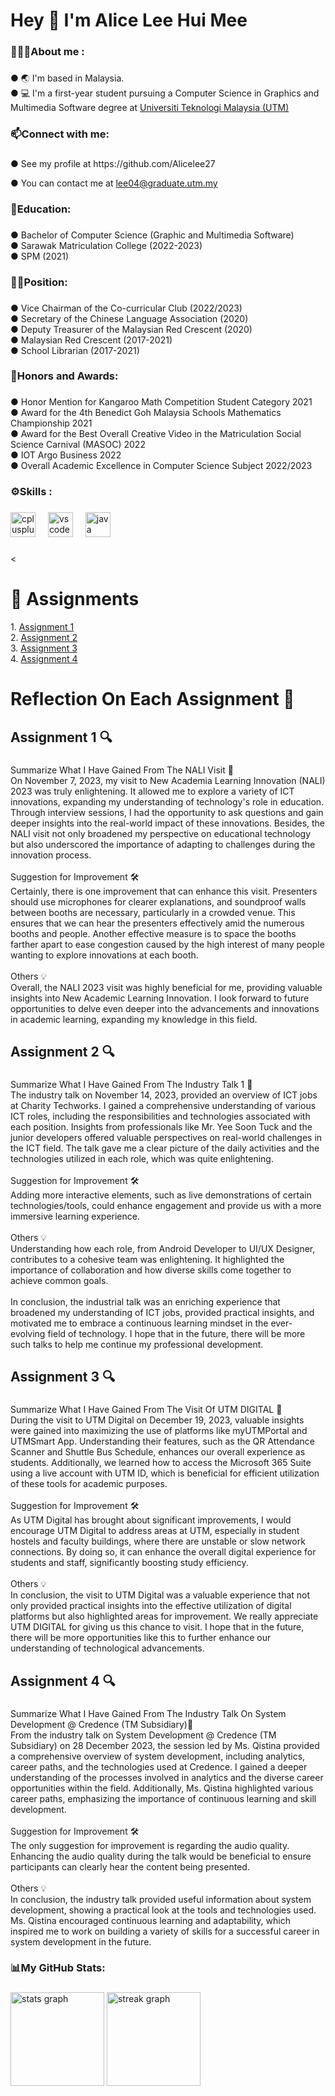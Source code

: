 <h1 align="left">Hey 👋 I'm Alice Lee Hui Mee</h1>

###

<h3 align="left">👩🏻‍💻About me :</h3>

###

<p align="left">● 🌏 I'm based in Malaysia.<br>● 💻 I'm a first-year student pursuing a Computer Science in Graphics and Multimedia Software degree at <a href="https://www.utm.my/" target="_blank">Universiti Teknologi Malaysia (UTM)</a></p>

###

<h3 align="left">📫Connect with me:</h3>

###

<p align="left">● See my profile at https://github.com/Alicelee27 </p>
<p align="left">● You can contact me at <a href="mailto:lee04@graduate.utm.my"> lee04@graduate.utm.my </a></p>

###

<h3 align="left">📖Education:</h3>

###

<p align="left">● Bachelor of Computer Science (Graphic and Multimedia Software)<br>● Sarawak Matriculation College (2022-2023)<br>● SPM (2021)</p>

###

<h3 align="left">👩🏻Position:</h3>

###

<p align="left">● Vice Chairman of the Co-curricular Club (2022/2023)<br>● Secretary of the Chinese Language Association (2020)<br>● Deputy Treasurer of the Malaysian Red Crescent (2020)<br>● Malaysian Red Crescent (2017-2021)<br>● School Librarian (2017-2021)</p>

###

<h3 align="left">🏅Honors and Awards:</h3>

###

<p align="left">● Honor Mention for Kangaroo Math Competition Student Category 2021<br>● Award for the 4th Benedict Goh Malaysia Schools Mathematics Championship 2021<br>● Award for the Best Overall Creative Video in the Matriculation Social Science Carnival (MASOC) 2022<br>● IOT Argo Business 2022<br>● Overall Academic Excellence in Computer Science Subject 2022/2023</p>

###

<h3 align="left">⚙️Skills :</h3>

###

<div align="left">
  <img src="https://cdn.jsdelivr.net/gh/devicons/devicon/icons/cplusplus/cplusplus-original.svg" height="40" alt="cplusplus logo"  />
  <img width="12" />
  <img src="https://cdn.jsdelivr.net/gh/devicons/devicon/icons/vscode/vscode-original.svg" height="40" alt="vscode logo"  />
  <img width="12" />
  <img src="https://cdn.jsdelivr.net/gh/devicons/devicon/icons/java/java-original.svg" height="40" alt="java logo"  />
</div>

###

<<h1 align="left">📂 Assignments</h1>
<p align="left">
  1. <a href="https://github.com/Alicelee27/SECP1513_TIS_PROJECTS/blob/main/ASSIGNMENT%201-%20VISIT%20TO%20NALI%202023/ASSIGNMENT%201%20-%20REPORT%20ON%20VISIT%20TO%20NALI%202023%20(%20G6%20S7%20).pdf" target="_blank">Assignment 1</a> <br>
  2. <a href="https://github.com/Alicelee27/SECP1513_TIS_PROJECTS/blob/main/ASSIGNMENT%202%20-%20INDUSTRY%20TALK%201/ASSIGNMENT%202-%20POSTER%20ON%20INDUSTRY%20TALK%201.jpg" target="_blank">Assignment 2</a> <br>
  3. <a href="https://github.com/Alicelee27/Alicelee27/blob/main/ASSIGNMENT%203%20-VIDEO%20VISIT%20TO%20UTM%20DIGITAL.pdf" target="_blank">Assignment 3</a> <br>
  4. <a href="https://github.com/Alicelee27/Alicelee27/blob/main/ASSIGNMENT%204%20-%20REPORT%20ON%20INDUSTRY%20TALK%202.pdf" target="_blank">Assignment 4</a>
</p>

###

<h1 align="left">Reflection On Each Assignment 📌</h1>

###

<h2 align="left">Assignment 1 🔍</h2>

###

<p align="left">Summarize What I Have Gained From The NALI Visit 📝<br>On November 7, 2023, my visit to New Academia Learning Innovation (NALI) 2023 was truly enlightening. It allowed me to explore a variety of ICT innovations, expanding my understanding of technology's role in education. Through interview sessions, I had the opportunity to ask questions and gain deeper insights into the real-world impact of these innovations. Besides, the NALI visit not only broadened my perspective on educational technology but also underscored the importance of adapting to challenges during the innovation process.<br><br>Suggestion for Improvement 🛠<br>Certainly, there is one improvement that can enhance this visit. Presenters should use microphones for clearer explanations, and soundproof walls between booths are necessary, particularly in a crowded venue. This ensures that we can hear the presenters effectively amid the numerous booths and people. Another effective measure is to space the booths farther apart to ease congestion caused by the high interest of many people wanting to explore innovations at each booth.<br><br>Others 💡<br>Overall, the NALI 2023 visit was highly beneficial for me, providing valuable insights into New Academic Learning Innovation. I look forward to future opportunities to delve even deeper into the advancements and innovations in academic learning, expanding my knowledge in this field.</p>

###

<h2 align="left">Assignment 2 🔍</h2>

###

<p align="left">Summarize What I Have Gained From The Industry Talk 1 📝<br>The industry talk on November 14, 2023, provided an overview of ICT jobs at Charity Techworks. I gained a comprehensive understanding of various ICT roles, including the responsibilities and technologies associated with each position. Insights from professionals like Mr. Yee Soon Tuck and the junior developers offered valuable perspectives on real-world challenges in the ICT field. The talk gave me a clear picture of the daily activities and the technologies utilized in each role, which was quite enlightening.<br><br>Suggestion for Improvement 🛠<br>Adding more interactive elements, such as live demonstrations of certain technologies/tools, could enhance engagement and provide us with a more immersive learning experience.<br><br>Others 💡<br>Understanding how each role, from Android Developer to UI/UX Designer, contributes to a cohesive team was enlightening. It highlighted the importance of collaboration and how diverse skills come together to achieve common goals.<br><br>In conclusion, the industrial talk was an enriching experience that broadened my understanding of ICT jobs, provided practical insights, and motivated me to embrace a continuous learning mindset in the ever-evolving field of technology. I hope that in the future, there will be more such talks to help me continue my professional development.</p>

###

<h2 align="left">Assignment 3 🔍</h2>

###

<p align="left">Summarize What I Have Gained From The Visit Of UTM DIGITAL 📝<br>During the visit to UTM Digital on December 19, 2023, valuable insights were gained into maximizing the use of platforms like myUTMPortal and UTMSmart App. Understanding their features, such as the QR Attendance Scanner and Shuttle Bus Schedule, enhances our overall experience as students. Additionally, we learned how to access the Microsoft 365 Suite using a live account with UTM ID, which is beneficial for efficient utilization of these tools for academic purposes.<br><br>Suggestion for Improvement 🛠<br>As UTM Digital has brought about significant improvements, I would encourage UTM Digital to address areas at UTM, especially in student hostels and faculty buildings, where there are unstable or slow network connections. By doing so, it can enhance the overall digital experience for students and staff, significantly boosting study efficiency.<br><br>Others 💡<br>In conclusion, the visit to UTM Digital was a valuable experience that not only provided practical insights into the effective utilization of digital platforms but also highlighted areas for improvement. We really appreciate UTM DIGITAL for giving us this chance to visit. I hope that in the future, there will be more opportunities like this to further enhance our understanding of technological advancements.</p>

###

<h2 align="left">Assignment 4 🔍</h2>

###

<p align="left">Summarize What I Have Gained From The Industry Talk On System Development @ Credence (TM Subsidiary)📝<br>From the industry talk on System Development @ Credence (TM Subsidiary) on 28 December 2023, the session led by Ms. Qistina provided a comprehensive overview of system development, including analytics, career paths, and the technologies used at Credence. I gained a deeper understanding of the processes involved in analytics and the diverse career opportunities within the field. Additionally, Ms. Qistina highlighted various career paths, emphasizing the importance of continuous learning and skill development.<br><br>Suggestion for Improvement 🛠<br>The only suggestion for improvement is regarding the audio quality. Enhancing the audio quality during the talk would be beneficial to ensure participants can clearly hear the content being presented.<br><br>Others 💡<br>In conclusion, the industry talk provided useful information about system development, showing a practical look at the tools and technologies used. Ms. Qistina encouraged continuous learning and adaptability, which inspired me to work on building a variety of skills for a successful career in system development in the future.</p>

###

<h3 align="left">📊My GitHub Stats:</h3>

###

<div align="left">
  <img src="https://github-readme-stats.vercel.app/api?username=Alicelee27&hide_title=false&hide_rank=false&show_icons=true&include_all_commits=true&count_private=true&disable_animations=false&theme=dracula&locale=en&hide_border=false&order=1" height="150" alt="stats graph"  />
  <img src="https://streak-stats.demolab.com?user=Alicelee27&locale=en&mode=daily&theme=dracula&hide_border=false&border_radius=5&order=3" height="150" alt="streak graph"  />
</div>

###
